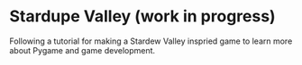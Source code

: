 # Stardupe Valley (work in progress)

Following a tutorial for making a Stardew Valley inspried game to learn more about Pygame and game development. 

